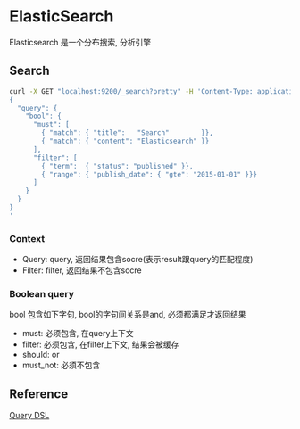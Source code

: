 # ElasticSearch

Elasticsearch 是一个分布搜索, 分析引擎

## Search

```bash
curl -X GET "localhost:9200/_search?pretty" -H 'Content-Type: application/json' -d'
{
  "query": { 
    "bool": { 
      "must": [
        { "match": { "title":   "Search"        }},
        { "match": { "content": "Elasticsearch" }}
      ],
      "filter": [ 
        { "term":  { "status": "published" }},
        { "range": { "publish_date": { "gte": "2015-01-01" }}}
      ]
    }
  }
}
'

```

### Context
* Query: query, 返回结果包含socre(表示result跟query的匹配程度)
* Filter: filter, 返回结果不包含socre

### Boolean query

bool 包含如下字句, bool的字句间关系是and, 必须都满足才返回结果

* must: 必须包含, 在query上下文
* filter: 必须包含, 在filter上下文, 结果会被缓存
* should: or
* must_not: 必须不包含

## Reference
[Query DSL](https://www.elastic.co/guide/en/elasticsearch/reference/current/query-dsl.html)
